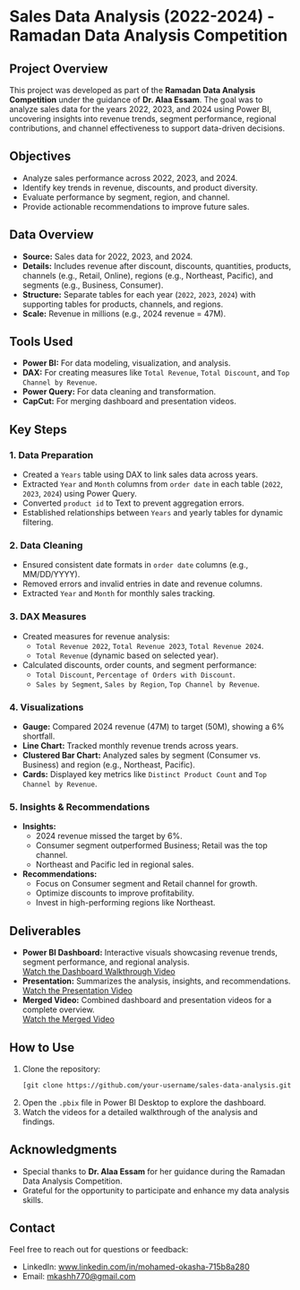 # Sales Data Analysis (2022-2024) - Ramadan Data Analysis Competition

## Project Overview  
This project was developed as part of the **Ramadan Data Analysis Competition** under the guidance of **Dr. Alaa Essam**. The goal was to analyze sales data for the years 2022, 2023, and 2024 using Power BI, uncovering insights into revenue trends, segment performance, regional contributions, and channel effectiveness to support data-driven decisions.

## Objectives  
- Analyze sales performance across 2022, 2023, and 2024.  
- Identify key trends in revenue, discounts, and product diversity.  
- Evaluate performance by segment, region, and channel.  
- Provide actionable recommendations to improve future sales.

## Data Overview  
- **Source:** Sales data for 2022, 2023, and 2024.  
- **Details:** Includes revenue after discount, discounts, quantities, products, channels (e.g., Retail, Online), regions (e.g., Northeast, Pacific), and segments (e.g., Business, Consumer).  
- **Structure:** Separate tables for each year (`2022`, `2023`, `2024`) with supporting tables for products, channels, and regions.  
- **Scale:** Revenue in millions (e.g., 2024 revenue = 47M).

## Tools Used  
- **Power BI:** For data modeling, visualization, and analysis.  
- **DAX:** For creating measures like `Total Revenue`, `Total Discount`, and `Top Channel by Revenue`.  
- **Power Query:** For data cleaning and transformation.  
- **CapCut:** For merging dashboard and presentation videos.

## Key Steps  

### 1. Data Preparation  
- Created a `Years` table using DAX to link sales data across years.  
- Extracted `Year` and `Month` columns from `order date` in each table (`2022`, `2023`, `2024`) using Power Query.  
- Converted `product id` to Text to prevent aggregation errors.  
- Established relationships between `Years` and yearly tables for dynamic filtering.

### 2. Data Cleaning  
- Ensured consistent date formats in `order date` columns (e.g., MM/DD/YYYY).  
- Removed errors and invalid entries in date and revenue columns.  
- Extracted `Year` and `Month` for monthly sales tracking.

### 3. DAX Measures  
- Created measures for revenue analysis:  
  - `Total Revenue 2022`, `Total Revenue 2023`, `Total Revenue 2024`.  
  - `Total Revenue` (dynamic based on selected year).  
- Calculated discounts, order counts, and segment performance:  
  - `Total Discount`, `Percentage of Orders with Discount`.  
  - `Sales by Segment`, `Sales by Region`, `Top Channel by Revenue`.

### 4. Visualizations  
- **Gauge:** Compared 2024 revenue (47M) to target (50M), showing a 6% shortfall.  
- **Line Chart:** Tracked monthly revenue trends across years.  
- **Clustered Bar Chart:** Analyzed sales by segment (Consumer vs. Business) and region (e.g., Northeast, Pacific).  
- **Cards:** Displayed key metrics like `Distinct Product Count` and `Top Channel by Revenue`.

### 5. Insights & Recommendations  
- **Insights:**  
  - 2024 revenue missed the target by 6%.  
  - Consumer segment outperformed Business; Retail was the top channel.  
  - Northeast and Pacific led in regional sales.  
- **Recommendations:**  
  - Focus on Consumer segment and Retail channel for growth.  
  - Optimize discounts to improve profitability.  
  - Invest in high-performing regions like Northeast.

## Deliverables  
- **Power BI Dashboard:** Interactive visuals showcasing revenue trends, segment performance, and regional analysis.  
  [Watch the Dashboard Walkthrough Video](link-to-video)  
- **Presentation:** Summarizes the analysis, insights, and recommendations.  
  [Watch the Presentation Video](link-to-video)  
- **Merged Video:** Combined dashboard and presentation videos for a complete overview.  
  [Watch the Merged Video](link-to-video)

## How to Use  
1. Clone the repository:  
   ```bash  
   [git clone https://github.com/your-username/sales-data-analysis.git  ](https://github.com/Mohamed-khaled-Okasha/Sales-Analysis-Dr.-Alaa-Essam-)
   ```  
2. Open the `.pbix` file in Power BI Desktop to explore the dashboard.  
3. Watch the videos for a detailed walkthrough of the analysis and findings.

## Acknowledgments  
- Special thanks to **Dr. Alaa Essam** for her guidance during the Ramadan Data Analysis Competition.  
- Grateful for the opportunity to participate and enhance my data analysis skills.

## Contact  
Feel free to reach out for questions or feedback:  
- LinkedIn: www.linkedin.com/in/mohamed-okasha-715b8a280 
- Email: mkashh770@gmail.com


